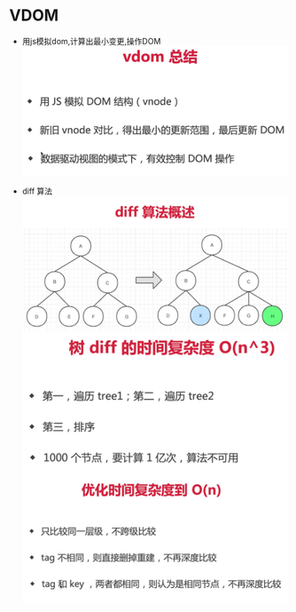 # VDOM

 - 用js模拟dom,计算出最小变更,操作DOM
   ![](img/%E8%99%9A%E6%8B%9Fdom.png)

- diff 算法
  ![](img/diff1.png)
  ![](img/diff2.png)
  ![](img/diff3.png)